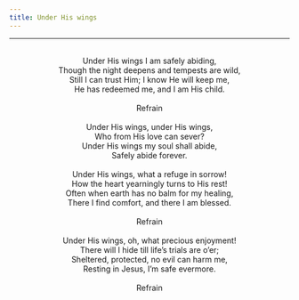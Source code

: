 ```yaml
---
title: Under His wings
---
```


---
<center>
<br/>
Under His wings I am safely abiding,<br/>
Though the night deepens and tempests are wild,<br/>
Still I can trust Him; I know He will keep me,<br/>
He has redeemed me, and I am His child.<br/>
<br/>
Refrain<br/>
<br/>
Under His wings, under His wings,<br/>
Who from His love can sever?<br/>
Under His wings my soul shall abide,<br/>
Safely abide forever.<br/>
<br/>
Under His wings, what a refuge in sorrow!<br/>
How the heart yearningly turns to His rest!<br/>
Often when earth has no balm for my healing,<br/>
There I find comfort, and there I am blessed.<br/>
<br/>
Refrain<br/>
<br/>
Under His wings, oh, what precious enjoyment!<br/>
There will I hide till life’s trials are o’er;<br/>
Sheltered, protected, no evil can harm me,<br/>
Resting in Jesus, I’m safe evermore.<br/>
<br/>
Refrain<br/>

</center>